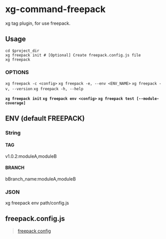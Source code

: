 # xg-command-freepack
xg tag plugin, for use freepack.

## Usage
```shell
cd $project_dir
xg freepack init # [Optional] Create freepack.config.js file
xg freepack
```

### OPTIONS
`xg freepack -c <config>`
`xg freepack -e, --env <ENV_NAME>`
`xg freepack -v, --version`
`xg freepack -h, --help`

**`xg freepack init`**
**`xg freepack env <config>`**
**`xg freepack test [--module-coverage]`**
<!-- **`xg freepack diff`** -->


## ENV (default FREEPACK)
### String
#### TAG
v1.0.2:moduleA,moduleB

#### BRANCH
bBranch_name:moduleA,moduleB

### JSON
xg freepack env path/config.js

## freepack.config.js
> [freepack config](https://github.com/xgfe/freepack)
